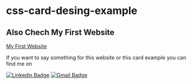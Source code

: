 # css-card-desing-example

## Also Chech My First Website
[My First Website](https://nilsubereket.github.io)

If you want to say something for this website or this card example you can find me on

[![Linkedin Badge](https://img.shields.io/badge/-NilsuBereket-blue?style=flat-square&logo=Linkedin&logoColor=white&link=https://www.linkedin.com/in/nilsu-bereket/)](https://www.linkedin.com/in/nilsu-bereket/) 
[![Gmail Badge](https://img.shields.io/badge/-nilsubrkt@gmail.com-c14438?style=flat-square&logo=Gmail&logoColor=white&link=mailto:nilsubrkt@gmail.com)](mailto:nilsubrkt@gmail.com)